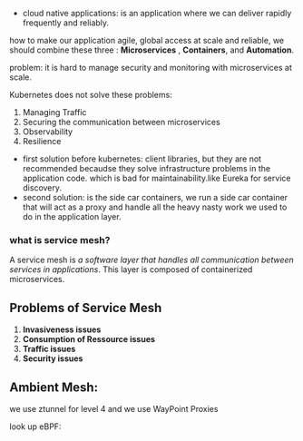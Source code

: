 + cloud native applications: is an application where we can deliver rapidly frequently and reliably.


how to make our application agile, global access at scale and reliable, 
we should combine these three : **Microservices** , **Containers**, and **Automation**.

problem: 
it is hard to manage security and monitoring with microservices at scale.

Kubernetes does not solve these problems:

1. Managing Traffic
2. Securing the communication between microservices
3. Observability
4. Resilience

+ first solution before kubernetes: 
client libraries, but they are not recommended becaudse they solve infrastructure problems in the application code. which is bad for maintainability.like Eureka for service discovery.
+ second solution: is the side car containers, we run a side car container that will act as a proxy and handle all the heavy nasty work we used to do in the application layer.

### what is service mesh?
A service mesh is _a software layer that handles all communication between services in applications_. This layer is composed of containerized microservices.


## Problems of Service Mesh
1. **Invasiveness issues**
2. **Consumption of Ressource issues**
3. **Traffic issues**
4. **Security issues**


## Ambient Mesh:
we use ztunnel for level 4 
and we use WayPoint Proxies


look up eBPF:
